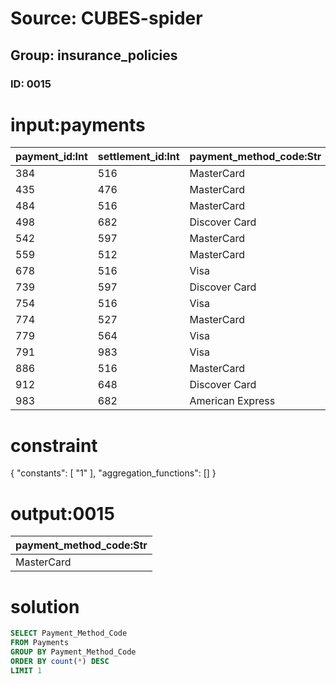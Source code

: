 # Source: CUBES-spider
## Group: insurance_policies
### ID: 0015

# input:payments

| payment_id:Int | settlement_id:Int | payment_method_code:Str | date_payment_made:Date | amount_payment:Int |
|---|---|---|---|---|
| 384 | 516 | MasterCard | 2018-02-16 | 241730 |
| 435 | 476 | MasterCard | 2017-05-28 | 448613 |
| 484 | 516 | MasterCard | 2017-06-24 | 456098 |
| 498 | 682 | Discover Card | 2017-08-06 | 38324 |
| 542 | 597 | MasterCard | 2018-01-10 | 407235 |
| 559 | 512 | MasterCard | 2018-02-18 | 235893 |
| 678 | 516 | Visa | 2017-12-16 | 459407 |
| 739 | 597 | Discover Card | 2017-10-07 | 71246 |
| 754 | 516 | Visa | 2018-02-24 | 7343 |
| 774 | 527 | MasterCard | 2018-01-28 | 319142 |
| 779 | 564 | Visa | 2017-05-28 | 155654 |
| 791 | 983 | Visa | 2017-05-03 | 172309 |
| 886 | 516 | MasterCard | 2017-07-31 | 423154 |
| 912 | 648 | Discover Card | 2017-05-04 | 123255 |
| 983 | 682 | American Express | 2018-01-19 | 177130 |

# constraint

{
  "constants": [
    "1"
  ],
  "aggregation_functions": []
}

# output:0015

| payment_method_code:Str |
|---|
| MasterCard |

# solution

```sql
SELECT Payment_Method_Code
FROM Payments
GROUP BY Payment_Method_Code
ORDER BY count(*) DESC
LIMIT 1
```
